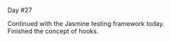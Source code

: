 Day #27<br>

Continued with the Jasmine testing framework today.<br>
Finished the concept of hooks.
